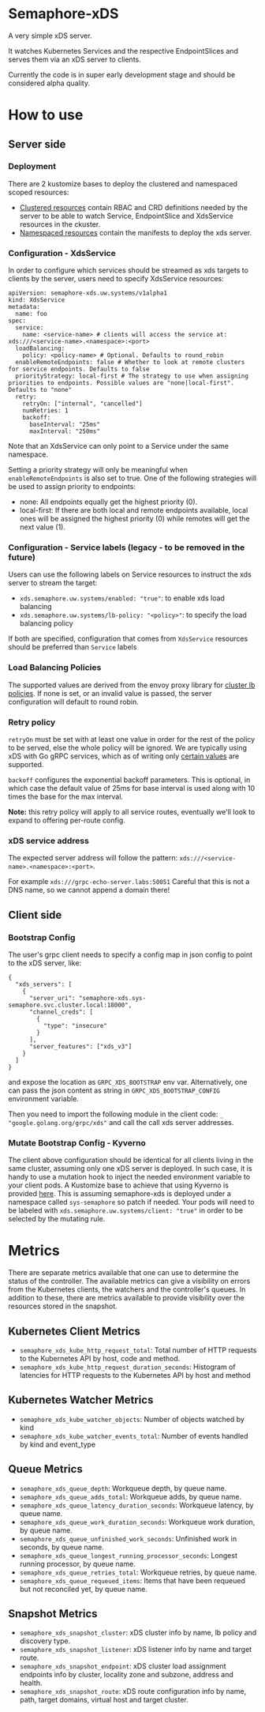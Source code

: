 # Semaphore-xDS

A very simple xDS server.

It watches Kubernetes Services and the respective EndpointSlices and serves them
via an xDS server to clients.

Currently the code is in super early development stage and should be considered
alpha quality.

# How to use

## Server side

### Deployment

There are 2 kustomize bases to deploy the clustered and namespaced scoped
resources:
- [Clustered resources](./deploy/kustomize/cluster/) contain RBAC and CRD
  definitions needed by the server to be able to watch Service, EndpointSlice
  and XdsService resources in the ckuster.
- [Namespaced resources](./deploy/kustomize/namespaced/) contain the manifests
  to deploy the xds server.

### Configuration - XdsService

In order to configure which services should be streamed as xds targets to
clients by the server, users need to specify XdsService resources:
```
apiVersion: semaphore-xds.uw.systems/v1alpha1
kind: XdsService
metadata:
  name: foo
spec:
  service:
    name: <service-name> # clients will access the service at: xds:///<service-name>.<namespace>:<port>
  loadBalancing:
    policy: <policy-name> # Optional. Defaults to round_robin
  enableRemoteEndpoints: false # Whether to look at remote clusters for service endpoints. Defaults to false
  priorityStrategy: local-first # The strategy to use when assigning priorities to endpoints. Possible values are "none|local-first". Defaults to "none"
  retry:
    retryOn: ["internal", "cancelled"]
    numRetries: 1
    backoff:
      baseInterval: "25ms"
      maxInterval: "250ms"
```

Note that an XdsService can only point to a Service under the same namespace.

Setting a priority strategy will only be meaningful when `enableRemoteEndpoints`
is also set to true. One of the following strategies will be used to assign
priority to endpoints:
- none: All endpoints equally get the highest priority (0).
- local-first: If there are both local and remote endpoints available, local
  ones will be assigned the highest priority (0) while remotes will get the next
  value (1).

### Configuration - Service labels (legacy - to be removed in the future)

Users can use the following labels on Service resources to instruct the xds
server to stream the target:
- `xds.semaphore.uw.systems/enabled: "true"`: to enable xds load balancing
- `xds.semaphore.uw.systems/lb-policy: "<policy>"`: to specify the load
  balancing policy

If both are specified, configuration that comes from `XdsService` resources
should be preferred than `Service` labels

### Load Balancing Policies

The supported values are derived from the envoy proxy library for [cluster lb
policies](https://pkg.go.dev/github.com/envoyproxy/go-control-plane/envoy/config/cluster/v3#Cluster_LbPolicy).
If none is set, or an invalid value is passed, the server configuration will
default to round robin.

### Retry policy

`retryOn` must be set with at least one value in order for the rest of the policy to be served, else the whole policy will be ignored.
We are typically using xDS with Go gRPC services, which as of writing only [certain values](https://github.com/grpc/grpc-go/blob/3775f633ce208a524fd882c9b4678b95b8a5a4d4/xds/internal/xdsclient/xdsresource/unmarshal_rds.go#L165-L173) are supported.

`backoff` configures the exponential backoff parameters. This is optional, in which case the default value of 25ms for base interval is used along with 10 times the base for the max interval.

**Note:** this retry policy will apply to all service routes, eventually we'll look to expand to offering per-route config.

### xDS service address

The expected server address will follow the pattern:
`xds:///<service-name>.<namespace>:<port>`.

For example `xds:///grpc-echo-server.labs:50051`
Careful that this is not a DNS name, so we cannot append a domain there!

## Client side

### Bootstrap Config

The user's grpc client needs to specify a config map in json config to point to
the xDS server, like:
```
{
  "xds_servers": [
    {
      "server_uri": "semaphore-xds.sys-semaphore.svc.cluster.local:18000",
      "channel_creds": [
        {
          "type": "insecure"
        }
      ],
      "server_features": ["xds_v3"]          
    }
  ]
}
```
and expose the location as `GRPC_XDS_BOOTSTRAP` env var. Alternatively, one can
pass the json content as string in `GRPC_XDS_BOOTSTRAP_CONFIG` environment
variable.

Then you need to import the following module in the client code:
`_ "google.golang.org/grpc/xds"` and call the call xds server addresses.

### Mutate Bootstrap Config - Kyverno

The client above configuration should be identical for all clients living in the
same cluster, assuming only one xDS server is deployed. In such case, it is
handy to use a mutation hook to inject the needed environment variable to your
client pods. A Kustomize base to achieve that using Kyverno is provided [here](
./deploy/kustomize/kyverno/mutate/). This is assuming semaphore-xds is deployed
under a namespace called `sys-semaphore` so patch if needed. Your pods will need
to be labeled with `xds.semaphore.uw.systems/client: "true"` in order to be
selected by the mutating rule.

# Metrics

There are separate metrics available that one can use to determine the status
of the controller. The available metrics can give a visibility on errors from
the Kubernetes clients, the watchers and the controller's queues. In addition to
these, there are metrics available to provide visibility over the resources
stored in the snapshot.

## Kubernetes Client Metrics

- `semaphore_xds_kube_http_request_total`: Total number of HTTP requests to the
  Kubernetes API by host, code and method.
- `semaphore_xds_kube_http_request_duration_seconds`: Histogram of latencies for
  HTTP requests to the Kubernetes API by host and method

## Kubernetes Watcher Metrics

- `semaphore_xds_kube_watcher_objects`: Number of objects watched by kind
- `semaphore_xds_kube_watcher_events_total`: Number of events handled by kind
  and event_type

## Queue Metrics

- `semaphore_xds_queue_depth`: Workqueue depth, by queue name.
- `semaphore_xds_queue_adds_total`: Workqueue adds, by queue name.
- `semaphore_xds_queue_latency_duration_seconds`: Workqueue latency, by queue
  name.
- `semaphore_xds_queue_work_duration_seconds`: Workqueue work duration, by queue
  name.
- `semaphore_xds_queue_unfinished_work_seconds`: Unfinished work in seconds, by
  queue name.
- `semaphore_xds_queue_longest_running_processor_seconds`: Longest running
  processor, by queue name.
- `semaphore_xds_queue_retries_total`: Workqueue retries, by queue name.
- `semaphore_xds_queue_requeued_items`: Items that have been requeued but not
  reconciled yet, by queue name.

## Snapshot Metrics

- `semaphore_xds_snapshot_cluster`: xDS cluster info by name, lb policy and
  discovery type.
- `semaphore_xds_snapshot_listener`: xDS listener info by name and target route.
- `semaphore_xds_snapshot_endpoint`: xDS cluster load assignment endpoints info
  by cluster, locality zone and subzone, address and health.
- `semaphore_xds_snapshot_route`: xDS route configuration info by name, path,
  target domains, virtual host and target cluster.
